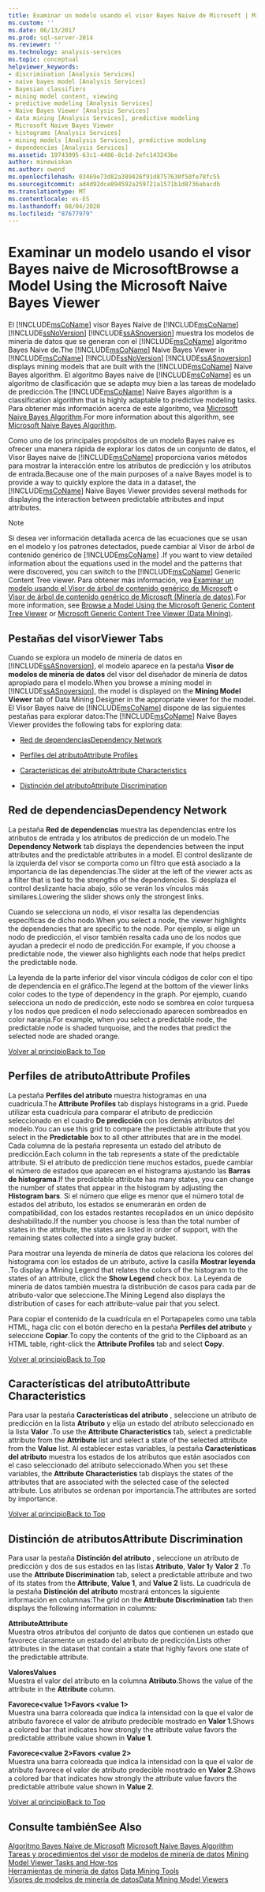 ```yaml
---
title: Examinar un modelo usando el visor Bayes Naive de Microsoft | Microsoft Docs
ms.custom: ''
ms.date: 06/13/2017
ms.prod: sql-server-2014
ms.reviewer: ''
ms.technology: analysis-services
ms.topic: conceptual
helpviewer_keywords:
- discrimination [Analysis Services]
- naive bayes model [Analysis Services]
- Bayesian classifiers
- mining model content, viewing
- predictive modeling [Analysis Services]
- Naive Bayes Viewer [Analysis Services]
- data mining [Analysis Services], predictive modeling
- Microsoft Naive Bayes Viewer
- histograms [Analysis Services]
- mining models [Analysis Services], predictive modeling
- dependencies [Analysis Services]
ms.assetid: 19743095-63c1-4486-8c1d-2efc143243be
author: minewiskan
ms.author: owend
ms.openlocfilehash: 03469e73d82a389426f91d8757630f50fe78fc55
ms.sourcegitcommit: ad4d92dce894592a259721a1571b1d8736abacdb
ms.translationtype: MT
ms.contentlocale: es-ES
ms.lasthandoff: 08/04/2020
ms.locfileid: "87677979"
---
```

# <a name="browse-a-model-using-the-microsoft-naive-bayes-viewer"></a><span data-ttu-id="f2e23-102">Examinar un modelo usando el visor Bayes naive de Microsoft</span><span class="sxs-lookup"><span data-stu-id="f2e23-102">Browse a Model Using the Microsoft Naive Bayes Viewer</span></span>
  <span data-ttu-id="f2e23-103">El [!INCLUDE[msCoName](../../includes/msconame-md.md)] visor Bayes Naive de [!INCLUDE[msCoName](../../includes/msconame-md.md)] [!INCLUDE[ssNoVersion](../../includes/ssnoversion-md.md)] [!INCLUDE[ssASnoversion](../../includes/ssasnoversion-md.md)] muestra los modelos de minería de datos que se generan con el [!INCLUDE[msCoName](../../includes/msconame-md.md)] algoritmo Bayes Naive de.</span><span class="sxs-lookup"><span data-stu-id="f2e23-103">The [!INCLUDE[msCoName](../../includes/msconame-md.md)] Naive Bayes Viewer in [!INCLUDE[msCoName](../../includes/msconame-md.md)] [!INCLUDE[ssNoVersion](../../includes/ssnoversion-md.md)] [!INCLUDE[ssASnoversion](../../includes/ssasnoversion-md.md)] displays mining models that are built with the [!INCLUDE[msCoName](../../includes/msconame-md.md)] Naive Bayes algorithm.</span></span> <span data-ttu-id="f2e23-104">El algoritmo Bayes naive de [!INCLUDE[msCoName](../../includes/msconame-md.md)] es un algoritmo de clasificación que se adapta muy bien a las tareas de modelado de predicción.</span><span class="sxs-lookup"><span data-stu-id="f2e23-104">The [!INCLUDE[msCoName](../../includes/msconame-md.md)] Naive Bayes algorithm is a classification algorithm that is highly adaptable to predictive modeling tasks.</span></span> <span data-ttu-id="f2e23-105">Para obtener más información acerca de este algoritmo, vea [Microsoft Naive Bayes Algorithm](microsoft-naive-bayes-algorithm.md).</span><span class="sxs-lookup"><span data-stu-id="f2e23-105">For more information about this algorithm, see [Microsoft Naive Bayes Algorithm](microsoft-naive-bayes-algorithm.md).</span></span>  
  
 <span data-ttu-id="f2e23-106">Como uno de los principales propósitos de un modelo Bayes naive es ofrecer una manera rápida de explorar los datos de un conjunto de datos, el Visor Bayes naive de [!INCLUDE[msCoName](../../includes/msconame-md.md)] proporciona varios métodos para mostrar la interacción entre los atributos de predicción y los atributos de entrada.</span><span class="sxs-lookup"><span data-stu-id="f2e23-106">Because one of the main purposes of a naive Bayes model is to provide a way to quickly explore the data in a dataset, the [!INCLUDE[msCoName](../../includes/msconame-md.md)] Naive Bayes Viewer provides several methods for displaying the interaction between predictable attributes and input attributes.</span></span>  
  
> [!NOTE]  
>  <span data-ttu-id="f2e23-107">Si desea ver información detallada acerca de las ecuaciones que se usan en el modelo y los patrones detectados, puede cambiar al Visor de árbol de contenido genérico de [!INCLUDE[msCoName](../../includes/msconame-md.md)] .</span><span class="sxs-lookup"><span data-stu-id="f2e23-107">If you want to view detailed information about the equations used in the model and the patterns that were discovered, you can switch to the [!INCLUDE[msCoName](../../includes/msconame-md.md)] Generic Content Tree viewer.</span></span> <span data-ttu-id="f2e23-108">Para obtener más información, vea [Examinar un modelo usando el Visor de árbol de contenido genérico de Microsoft](browse-a-model-using-the-microsoft-generic-content-tree-viewer.md) o [Visor de árbol de contenido genérico de Microsoft &#40;Minería de datos&#41;](../microsoft-generic-content-tree-viewer-data-mining.md).</span><span class="sxs-lookup"><span data-stu-id="f2e23-108">For more information, see [Browse a Model Using the Microsoft Generic Content Tree Viewer](browse-a-model-using-the-microsoft-generic-content-tree-viewer.md) or [Microsoft Generic Content Tree Viewer &#40;Data Mining&#41;](../microsoft-generic-content-tree-viewer-data-mining.md).</span></span>  
  
##  <a name="viewer-tabs"></a><a name="BKMK_ViewerTabs"></a><span data-ttu-id="f2e23-109">Pestañas del visor</span><span class="sxs-lookup"><span data-stu-id="f2e23-109">Viewer Tabs</span></span>  
 <span data-ttu-id="f2e23-110">Cuando se explora un modelo de minería de datos en [!INCLUDE[ssASnoversion](../../includes/ssasnoversion-md.md)], el modelo aparece en la pestaña **Visor de modelos de minería de datos** del visor del diseñador de minería de datos apropiado para el modelo.</span><span class="sxs-lookup"><span data-stu-id="f2e23-110">When you browse a mining model in [!INCLUDE[ssASnoversion](../../includes/ssasnoversion-md.md)], the model is displayed on the **Mining Model Viewer** tab of Data Mining Designer in the appropriate viewer for the model.</span></span> <span data-ttu-id="f2e23-111">El Visor Bayes naive de [!INCLUDE[msCoName](../../includes/msconame-md.md)] dispone de las siguientes pestañas para explorar datos:</span><span class="sxs-lookup"><span data-stu-id="f2e23-111">The [!INCLUDE[msCoName](../../includes/msconame-md.md)] Naive Bayes Viewer provides the following tabs for exploring data:</span></span>  
  
-   [<span data-ttu-id="f2e23-112">Red de dependencias</span><span class="sxs-lookup"><span data-stu-id="f2e23-112">Dependency Network</span></span>](#BKMK_Dependency)  
  
-   [<span data-ttu-id="f2e23-113">Perfiles del atributo</span><span class="sxs-lookup"><span data-stu-id="f2e23-113">Attribute Profiles</span></span>](#BKMK_Profiles)  
  
-   [<span data-ttu-id="f2e23-114">Características del atributo</span><span class="sxs-lookup"><span data-stu-id="f2e23-114">Attribute Characteristics</span></span>](#BKMK_Characteristics)  
  
-   [<span data-ttu-id="f2e23-115">Distinción del atributo</span><span class="sxs-lookup"><span data-stu-id="f2e23-115">Attribute Discrimination</span></span>](#BKMK_Discrimination)  
  
##  <a name="dependency-network"></a><a name="BKMK_Dependency"></a><span data-ttu-id="f2e23-116">Red de dependencias</span><span class="sxs-lookup"><span data-stu-id="f2e23-116">Dependency Network</span></span>  
 <span data-ttu-id="f2e23-117">La pestaña **Red de dependencias** muestra las dependencias entre los atributos de entrada y los atributos de predicción de un modelo.</span><span class="sxs-lookup"><span data-stu-id="f2e23-117">The **Dependency Network** tab displays the dependencies between the input attributes and the predictable attributes in a model.</span></span> <span data-ttu-id="f2e23-118">El control deslizante de la izquierda del visor se comporta como un filtro que está asociado a la importancia de las dependencias.</span><span class="sxs-lookup"><span data-stu-id="f2e23-118">The slider at the left of the viewer acts as a filter that is tied to the strengths of the dependencies.</span></span> <span data-ttu-id="f2e23-119">Si desplaza el control deslizante hacia abajo, sólo se verán los vínculos más similares.</span><span class="sxs-lookup"><span data-stu-id="f2e23-119">Lowering the slider shows only the strongest links.</span></span>  
  
 <span data-ttu-id="f2e23-120">Cuando se selecciona un nodo, el visor resalta las dependencias específicas de dicho nodo.</span><span class="sxs-lookup"><span data-stu-id="f2e23-120">When you select a node, the viewer highlights the dependencies that are specific to the node.</span></span> <span data-ttu-id="f2e23-121">Por ejemplo, si elige un nodo de predicción, el visor también resalta cada uno de los nodos que ayudan a predecir el nodo de predicción.</span><span class="sxs-lookup"><span data-stu-id="f2e23-121">For example, if you choose a predictable node, the viewer also highlights each node that helps predict the predictable node.</span></span>  
  
 <span data-ttu-id="f2e23-122">La leyenda de la parte inferior del visor vincula códigos de color con el tipo de dependencia en el gráfico.</span><span class="sxs-lookup"><span data-stu-id="f2e23-122">The legend at the bottom of the viewer links color codes to the type of dependency in the graph.</span></span> <span data-ttu-id="f2e23-123">Por ejemplo, cuando selecciona un nodo de predicción, este nodo se sombrea en color turquesa y los nodos que predicen el nodo seleccionado aparecen sombreados en color naranja.</span><span class="sxs-lookup"><span data-stu-id="f2e23-123">For example, when you select a predictable node, the predictable node is shaded turquoise, and the nodes that predict the selected node are shaded orange.</span></span>  
  
 [<span data-ttu-id="f2e23-124">Volver al principio</span><span class="sxs-lookup"><span data-stu-id="f2e23-124">Back to Top</span></span>](#BKMK_ViewerTabs)  
  
##  <a name="attribute-profiles"></a><a name="BKMK_Profiles"></a><span data-ttu-id="f2e23-125">Perfiles de atributo</span><span class="sxs-lookup"><span data-stu-id="f2e23-125">Attribute Profiles</span></span>  
 <span data-ttu-id="f2e23-126">La pestaña **Perfiles del atributo** muestra histogramas en una cuadrícula.</span><span class="sxs-lookup"><span data-stu-id="f2e23-126">The **Attribute Profiles** tab displays histograms in a grid.</span></span> <span data-ttu-id="f2e23-127">Puede utilizar esta cuadrícula para comparar el atributo de predicción seleccionado en el cuadro **De predicción** con los demás atributos del modelo.</span><span class="sxs-lookup"><span data-stu-id="f2e23-127">You can use this grid to compare the predictable attribute that you select in the **Predictable** box to all other attributes that are in the model.</span></span> <span data-ttu-id="f2e23-128">Cada columna de la pestaña representa un estado del atributo de predicción.</span><span class="sxs-lookup"><span data-stu-id="f2e23-128">Each column in the tab represents a state of the predictable attribute.</span></span> <span data-ttu-id="f2e23-129">Si el atributo de predicción tiene muchos estados, puede cambiar el número de estados que aparecen en el histograma ajustando las **Barras de histograma**.</span><span class="sxs-lookup"><span data-stu-id="f2e23-129">If the predictable attribute has many states, you can change the number of states that appear in the histogram by adjusting the **Histogram bars**.</span></span> <span data-ttu-id="f2e23-130">Si el número que elige es menor que el número total de estados del atributo, los estados se enumerarán en orden de compatibilidad, con los estados restantes recopilados en un único depósito deshabilitado.</span><span class="sxs-lookup"><span data-stu-id="f2e23-130">If the number you choose is less than the total number of states in the attribute, the states are listed in order of support, with the remaining states collected into a single gray bucket.</span></span>  
  
 <span data-ttu-id="f2e23-131">Para mostrar una leyenda de minería de datos que relaciona los colores del histograma con los estados de un atributo, active la casilla **Mostrar leyenda** .</span><span class="sxs-lookup"><span data-stu-id="f2e23-131">To display a Mining Legend that relates the colors of the histogram to the states of an attribute, click the **Show Legend** check box.</span></span> <span data-ttu-id="f2e23-132">La Leyenda de minería de datos también muestra la distribución de casos para cada par de atributo-valor que seleccione.</span><span class="sxs-lookup"><span data-stu-id="f2e23-132">The Mining Legend also displays the distribution of cases for each attribute-value pair that you select.</span></span>  
  
 <span data-ttu-id="f2e23-133">Para copiar el contenido de la cuadrícula en el Portapapeles como una tabla HTML, haga clic con el botón derecho en la pestaña **Perfiles del atributo** y seleccione **Copiar**.</span><span class="sxs-lookup"><span data-stu-id="f2e23-133">To copy the contents of the grid to the Clipboard as an HTML table, right-click the **Attribute Profiles** tab and select **Copy**.</span></span>  
  
 [<span data-ttu-id="f2e23-134">Volver al principio</span><span class="sxs-lookup"><span data-stu-id="f2e23-134">Back to Top</span></span>](#BKMK_ViewerTabs)  
  
##  <a name="attribute-characteristics"></a><a name="BKMK_Characteristics"></a><span data-ttu-id="f2e23-135">Características del atributo</span><span class="sxs-lookup"><span data-stu-id="f2e23-135">Attribute Characteristics</span></span>  
 <span data-ttu-id="f2e23-136">Para usar la pestaña **Características del atributo** , seleccione un atributo de predicción en la lista **Atributo** y elija un estado del atributo seleccionado en la lista **Valor** .</span><span class="sxs-lookup"><span data-stu-id="f2e23-136">To use the **Attribute Characteristics** tab, select a predictable attribute from the **Attribute** list and select a state of the selected attribute from the **Value** list.</span></span> <span data-ttu-id="f2e23-137">Al establecer estas variables, la pestaña **Características del atributo** muestra los estados de los atributos que están asociados con el caso seleccionado del atributo seleccionado.</span><span class="sxs-lookup"><span data-stu-id="f2e23-137">When you set these variables, the **Attribute Characteristics** tab displays the states of the attributes that are associated with the selected case of the selected attribute.</span></span> <span data-ttu-id="f2e23-138">Los atributos se ordenan por importancia.</span><span class="sxs-lookup"><span data-stu-id="f2e23-138">The attributes are sorted by importance.</span></span>  
  
 [<span data-ttu-id="f2e23-139">Volver al principio</span><span class="sxs-lookup"><span data-stu-id="f2e23-139">Back to Top</span></span>](#BKMK_ViewerTabs)  
  
##  <a name="attribute-discrimination"></a><a name="BKMK_Discrimination"></a><span data-ttu-id="f2e23-140">Distinción de atributos</span><span class="sxs-lookup"><span data-stu-id="f2e23-140">Attribute Discrimination</span></span>  
 <span data-ttu-id="f2e23-141">Para usar la pestaña **Distinción del atributo** , seleccione un atributo de predicción y dos de sus estados en las listas **Atributo**, **Valor 1**y **Valor 2** .</span><span class="sxs-lookup"><span data-stu-id="f2e23-141">To use the **Attribute Discrimination** tab, select a predictable attribute and two of its states from the **Attribute**, **Value 1**, and **Value 2** lists.</span></span> <span data-ttu-id="f2e23-142">La cuadrícula de la pestaña **Distinción del atributo** mostrará entonces la siguiente información en columnas:</span><span class="sxs-lookup"><span data-stu-id="f2e23-142">The grid on the **Attribute Discrimination** tab then displays the following information in columns:</span></span>  
  
 <span data-ttu-id="f2e23-143">**Attribute**</span><span class="sxs-lookup"><span data-stu-id="f2e23-143">**Attribute**</span></span>  
 <span data-ttu-id="f2e23-144">Muestra otros atributos del conjunto de datos que contienen un estado que favorece claramente un estado del atributo de predicción.</span><span class="sxs-lookup"><span data-stu-id="f2e23-144">Lists other attributes in the dataset that contain a state that highly favors one state of the predictable attribute.</span></span>  
  
 <span data-ttu-id="f2e23-145">**Valores**</span><span class="sxs-lookup"><span data-stu-id="f2e23-145">**Values**</span></span>  
 <span data-ttu-id="f2e23-146">Muestra el valor del atributo en la columna **Atributo**.</span><span class="sxs-lookup"><span data-stu-id="f2e23-146">Shows the value of the attribute in the **Attribute** column.</span></span>  
  
 <span data-ttu-id="f2e23-147">**Favorece\<value 1>**</span><span class="sxs-lookup"><span data-stu-id="f2e23-147">**Favors \<value 1>**</span></span>  
 <span data-ttu-id="f2e23-148">Muestra una barra coloreada que indica la intensidad con la que el valor de atributo favorece el valor de atributo predecible mostrado en **Valor 1**.</span><span class="sxs-lookup"><span data-stu-id="f2e23-148">Shows a colored bar that indicates how strongly the attribute value favors the predictable attribute value shown in **Value 1**.</span></span>  
  
 <span data-ttu-id="f2e23-149">**Favorece\<value 2>**</span><span class="sxs-lookup"><span data-stu-id="f2e23-149">**Favors \<value 2>**</span></span>  
 <span data-ttu-id="f2e23-150">Muestra una barra coloreada que indica la intensidad con la que el valor de atributo favorece el valor de atributo predecible mostrado en **Valor 2**.</span><span class="sxs-lookup"><span data-stu-id="f2e23-150">Shows a colored bar that indicates how strongly the attribute value favors the predictable attribute value shown in **Value 2**.</span></span>  
  
 [<span data-ttu-id="f2e23-151">Volver al principio</span><span class="sxs-lookup"><span data-stu-id="f2e23-151">Back to Top</span></span>](#BKMK_ViewerTabs)  
  
## <a name="see-also"></a><span data-ttu-id="f2e23-152">Consulte también</span><span class="sxs-lookup"><span data-stu-id="f2e23-152">See Also</span></span>  
 <span data-ttu-id="f2e23-153">[Algoritmo Bayes Naive de Microsoft](microsoft-naive-bayes-algorithm.md) </span><span class="sxs-lookup"><span data-stu-id="f2e23-153">[Microsoft Naive Bayes Algorithm](microsoft-naive-bayes-algorithm.md) </span></span>  
 <span data-ttu-id="f2e23-154">[Tareas y procedimientos del visor de modelos de minería de datos](mining-model-viewer-tasks-and-how-tos.md) </span><span class="sxs-lookup"><span data-stu-id="f2e23-154">[Mining Model Viewer Tasks and How-tos](mining-model-viewer-tasks-and-how-tos.md) </span></span>  
 <span data-ttu-id="f2e23-155">[Herramientas de minería de datos](data-mining-tools.md) </span><span class="sxs-lookup"><span data-stu-id="f2e23-155">[Data Mining Tools](data-mining-tools.md) </span></span>  
 [<span data-ttu-id="f2e23-156">Visores de modelos de minería de datos</span><span class="sxs-lookup"><span data-stu-id="f2e23-156">Data Mining Model Viewers</span></span>](data-mining-model-viewers.md)  
  
  
